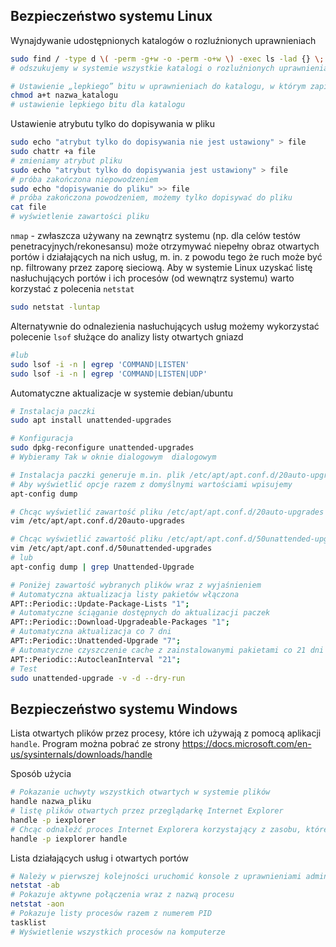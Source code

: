 
## Bezpieczeństwo systemu Linux

Wynajdywanie udostępnionych katalogów o rozluźnionych uprawnieniach
```sh
sudo find / -type d \( -perm -g+w -o -perm -o+w \) -exec ls -lad {} \;
# odszukujemy w systemie wszystkie katalogi o rozluźnionych uprawnieniach

# Ustawienie „lepkiego” bitu w uprawnieniach do katalogu, w którym zapisywać mogą wszyscy powoduje, że wszyscy mogą tworzyć w nim pliki, to jednak nikt nie może usuwać ani modyfikować plików innych użytkowników.
chmod a+t nazwa_katalogu
# ustawienie lepkiego bitu dla katalogu
```

Ustawienie atrybutu tylko do dopisywania w pliku
```sh
sudo echo "atrybut tylko do dopisywania nie jest ustawiony" > file
sudo chattr +a file
# zmieniamy atrybut pliku 
sudo echo "atrybut tylko do dopisywania jest ustawiony" > file
# próba zakończona niepowodzeniem
sudo echo "dopisywanie do pliku" >> file
# próba zakończona powodzeniem, możemy tylko dopisywać do pliku
cat file
# wyświetlenie zawartości pliku
```

`nmap` - zwłaszcza używany na zewnątrz systemu (np. dla celów testów penetracyjnych/rekonesansu) może otrzymywać niepełny obraz otwartych portów i działających na nich usług, m. in. z powodu tego że ruch może być np. filtrowany przez zaporę sieciową.
Aby w systemie Linux uzyskać listę nasłuchujących portów i ich procesów (od wewnątrz systemu) warto korzystać z polecenia `netstat`
```sh
sudo netstat -luntap
```

Alternatywnie do odnalezienia nasłuchujących usług możemy wykorzystać polecenie `lsof` służące do analizy listy otwartych gniazd
```sh
#lub
sudo lsof -i -n | egrep 'COMMAND|LISTEN'
sudo lsof -i -n | egrep 'COMMAND|LISTEN|UDP'
```

Automatyczne aktualizacje w systemie debian/ubuntu
```sh
# Instalacja paczki
sudo apt install unattended-upgrades

# Konfiguracja
sudo dpkg-reconfigure unattended-upgrades
# Wybieramy Tak w oknie dialogowym  dialogowym

# Instalacja paczki generuje m.in. plik /etc/apt/apt.conf.d/20auto-upgrades do którego możemy dodawać inne opcje programu apt.
# Aby wyświetlić opcje razem z domyślnymi wartościami wpisujemy
apt-config dump

# Chcąc wyświetlić zawartość pliku /etc/apt/apt.conf.d/20auto-upgrades wpisujemy
vim /etc/apt/apt.conf.d/20auto-upgrades

# Chcąc wyświetlić zawartość pliku /etc/apt/apt.conf.d/50unattended-upgrades możemy to zrobić na dwa sposoby
vim /etc/apt/apt.conf.d/50unattended-upgrades
# lub
apt-config dump | grep Unattended-Upgrade

# Poniżej zawartość wybranych plików wraz z wyjaśnieniem
# Automatyczna aktualizacja listy pakietów włączona
APT::Periodic::Update-Package-Lists "1";
# Automatyczne ściąganie dostępnych do aktualizacji paczek
APT::Periodic::Download-Upgradeable-Packages "1";
# Automatyczna aktualizacja co 7 dni
APT::Periodic::Unattended-Upgrade "7";
# Automatyczne czyszczenie cache z zainstalowanymi pakietami co 21 dni
APT::Periodic::AutocleanInterval "21";
# Test
sudo unattended-upgrade -v -d --dry-run
```

##  Bezpieczeństwo systemu Windows
Lista otwartych plików przez procesy, które ich używają z pomocą aplikacji 
`handle`. Program można pobrać ze strony
https://docs.microsoft.com/en-us/sysinternals/downloads/handle

Sposób użycia
```sh
# Pokazanie uchwyty wszystkich otwartych w systemie plików
handle nazwa_pliku
# listę plików otwartych przez przeglądarkę Internet Explorer
handle -p iexplorer
# Chcąc odnaleźć proces Internet Explorera korzystający z zasobu, którego nazwa zawiera wyraz „handle”, należy użyć następującego polecenia:
handle -p iexplorer handle
```

Lista działających usług i otwartych portów
```sh
# Należy w pierwszej kolejności uruchomić konsole z uprawnieniami administratora
netstat -ab
# Pokazuje aktywne połączenia wraz z nazwą procesu
netstat -aon
# Pokazuje listy procesów razem z numerem PID
tasklist
# Wyświetlenie wszystkich procesów na komputerze
```